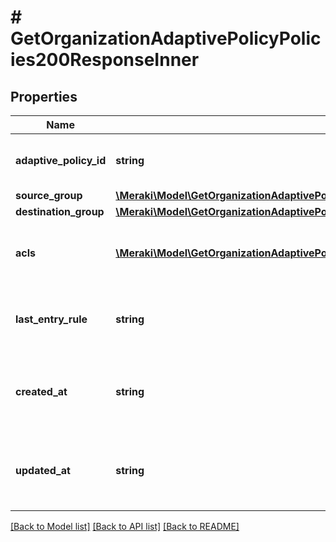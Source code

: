 # # GetOrganizationAdaptivePolicyPolicies200ResponseInner

## Properties

Name | Type | Description | Notes
------------ | ------------- | ------------- | -------------
**adaptive_policy_id** | **string** | The ID for the adaptive policy | [optional]
**source_group** | [**\Meraki\Model\GetOrganizationAdaptivePolicyPolicies200ResponseInnerSourceGroup**](GetOrganizationAdaptivePolicyPolicies200ResponseInnerSourceGroup.md) |  | [optional]
**destination_group** | [**\Meraki\Model\GetOrganizationAdaptivePolicyPolicies200ResponseInnerDestinationGroup**](GetOrganizationAdaptivePolicyPolicies200ResponseInnerDestinationGroup.md) |  | [optional]
**acls** | [**\Meraki\Model\GetOrganizationAdaptivePolicyPolicies200ResponseInnerAclsInner[]**](GetOrganizationAdaptivePolicyPolicies200ResponseInnerAclsInner.md) | The access control lists for the adaptive policy | [optional]
**last_entry_rule** | **string** | The rule to apply if there is no matching ACL | [optional]
**created_at** | **string** | The created at timestamp for the adaptive policy | [optional]
**updated_at** | **string** | The updated at timestamp for the adaptive policy | [optional]

[[Back to Model list]](../../README.md#models) [[Back to API list]](../../README.md#endpoints) [[Back to README]](../../README.md)
